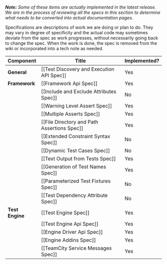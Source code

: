 _**Note:** Some of these items are actually implemented in the latest release. We are in the process of reviewing all the specs in this section to determine what needs to be converted into actual documentation pages._
 
Specifications are descriptions of work we are doing or plan to do. They may vary in degree of specificity and the actual code may sometimes deviate from the spec as work progresses, without necessarily going back to change the spec. When the work is done, the spec is removed from the wiki or incorporated into a tech note as needed.

|  Component      |  Title                                     |  Implemented?  |
|-----------------|--------------------------------------------|----------------|
|  **General**    | [[Test Discovery and Execution API Spec]]  | Yes            |
|  **Framework**  | [[Framework Api Spec]]                     | Yes            |
|                 | [[Include and Exclude Attributes Spec]]    | No             |
|                 | [[Warning Level Assert Spec]]              | Yes            |
|                 | [[Multiple Asserts Spec]]                  | Yes            |
|                 | [[File Directory and Path Assertions Spec]]| Yes            |
|                 | [[Extended Constraint Syntax Spec]]        | No             |
|                 | [[Dynamic Test Cases Spec]]                | No             |
|                 | [[Text Output from Tests Spec]]            | Yes            |
|                 | [[Generation of Test Names Spec]]          | Yes            |
|                 | [[Parameterized Test Fixtures Spec]]       | No             |
|                 | [[Test Dependency Attribute Spec]]         | No             |
| **Test Engine** | [[Test Engine Spec]]                       | Yes            |
|                 | [[Test Engine Api Spec]]                   | Yes            |
|                 | [[Engine Driver Api Spec]]                 | Yes            |
|                 | [[Engine Addins Spec]]                     | Yes            |
|                 | [[TeamCity Service Messages Spec]]         | Yes            |

